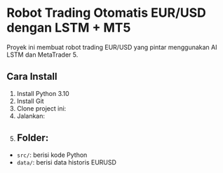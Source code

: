 # Robot Trading Otomatis EUR/USD dengan LSTM + MT5

Proyek ini membuat robot trading EUR/USD yang pintar menggunakan AI LSTM dan MetaTrader 5.

## Cara Install

1. Install Python 3.10
2. Install Git
3. Clone project ini:
4. Jalankan:
5. ## Folder:
- `src/`: berisi kode Python
- `data/`: berisi data historis EURUSD
